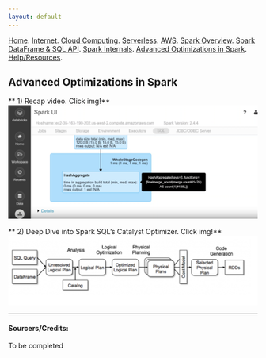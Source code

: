 ```yaml
---
layout: default
---
```

[Home](./README.md).
[Internet](./internet.md).
[Cloud Computing](./cloud_computing.md).
[Serverless](./serverless.md).
[AWS](./aws.md).
[Spark Overview](./spark_overview.md).
[Spark DataFrame & SQL API](./sparkAPI.md).
[Spark Internals](./spark_internals.md).
[Advanced Optimizations in Spark](spark_optimizations.md).
[Help/Resources](./resources.md).

## Advanced Optimizations in Spark

** 1) Recap video. Click img!**
[![hash](Images/Spark_Advanced/hash.png)](https://www.youtube.com/watch?v=a-yrOubLFn0&feature=youtu.be "CEU - Apache Spark: Jobs, Stages and Tasks")


** 2) Deep Dive into Spark SQL’s Catalyst Optimizer. Click img!**
[![dbricks](Images/Spark_Advanced/dbricks.png)](https://databricks.com/blog/2015/04/13/deep-dive-into-spark-sqls-catalyst-optimizer.html "Deep Dive into Spark SQL’s Catalyst Optimizer")


* * *

#### Sourcers/Credits:
To be completed
